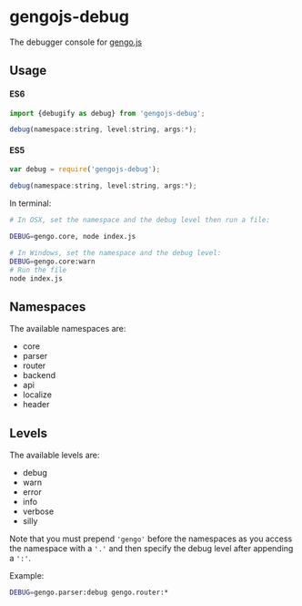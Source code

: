 # gengojs-debug
The debugger console for [gengo.js](http://github.com/iwatakeshi/gengojs)

## Usage

#### ES6
```javascript
import {debugify as debug} from 'gengojs-debug';

debug(namespace:string, level:string, args:*);
```
#### ES5
```javascript
var debug = require('gengojs-debug');

debug(namespace:string, level:string, args:*);
```

In terminal:

```bash
# In OSX, set the namespace and the debug level then run a file:

DEBUG=gengo.core, node index.js

# In Windows, set the namespace and the debug level:
DEBUG=gengo.core:warn
# Run the file
node index.js
```

## Namespaces
The available namespaces are:

* core
* parser
* router
* backend
* api
* localize
* header

## Levels

The available levels are:

* debug
* warn
* error
* info
* verbose
* silly

Note that you must prepend `'gengo'` before the namespaces
as you access the namespace with a `'.'` and then specify
the debug level after appending a `':'`.

Example:

```bash
DEBUG=gengo.parser:debug gengo.router:*
```